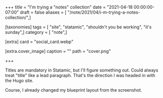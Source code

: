 +++
title = "I'm trying a \"notes\" collection"
date = "2021-04-18 00:00:00-07:00"
draft = false
aliases = [ "/note/2021/04/i-m-trying-a-notes-collection/",]

[taxonomies]
tags = [ "site", "statamic", "shouldn't you be working", "it's sunday",]
category = [ "note",]

[extra]
card = "social_card.webp"

[extra.cover_image]
caption = ""
path = "cover.png"

+++

Titles are mandatory in Statamic, but I'll figure something out. Could always
treat "title" like a lead paragraph. That's the direction I was headed in with
the Hugo site.

Course, I already changed my blueprint layout from the screenshot.